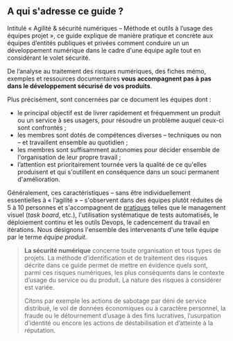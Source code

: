 ## A qui s'adresse ce guide ?

Intitulé « Agilité & sécurité numériques – Méthode et outils à l’usage des équipes projet », ce guide explique de manière pratique et concrète aux équipes d’entités publiques et privées comment conduire un un développement numérique dans le cadre d'une équipe agile tout en considérant le volet sécurité.

De l’analyse au traitement des risques numériques, des fiches mémo, exemples et ressources documentaires **vous accompagnent pas à pas dans le développement sécurisé de vos produits**.

Plus précisément, sont concernées par ce document les équipes dont :

* le principal objectif est de livrer rapidement et fréquemment un produit ou un service à ses usagers, pour résoudre un problème auquel ceux-ci sont confrontés ;
* les membres sont dotés de compétences diverses – techniques ou non – et travaillent ensemble au quotidien ;
* les membres sont suffisamment autonomes pour décider ensemble de l'organisation de leur propre travail ;
* l’attention est prioritairement tournée vers la qualité de ce qu'elles produisent et qui s'outillent en conséquence dans un souci permanent d'amélioration.

Généralement, ces caractéristiques – sans être individuellement essentielles à « l’agilité » – s'observent dans des équipes plutôt réduites de 5 à 10 personnes et s'accompagnent de [pratiques](http://referentiel.institut-agile.fr/) telles que le management visuel (*task board*, etc.), l'utilisation systématique de tests automatisés, le déploiement continu et les outils Devops, le cadencement du travail en itérations. Nous désignons l'ensemble des intervenants d'une telle équipe par le terme *équipe produit*.

> **La sécurité numérique** concerne toute organisation et tous types de projets. La méthode d’identification et de traitement des risques décrite dans ce guide permet de mettre en évidence quels sont, parmi ces risques numériques, les plus conséquents dans le contexte d’usage du service ou du produit. La nature des risques à considérer est variée.
>
> Citons par exemple les actions de sabotage par déni de service distribué, le vol de données économiques ou à caractère personnel, la fraude ou le détournement d’usage à des fins lucratives, l’usurpation d’identité ou encore les actions de déstabilisation et d’atteinte à la réputation.
